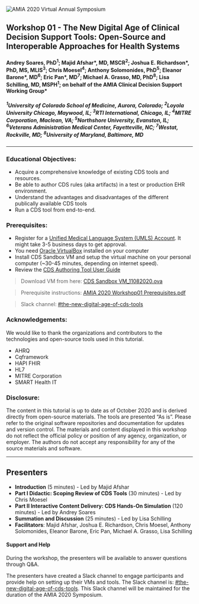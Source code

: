 ![AMIA 2020 Virtual Annual Symposium](https://www.amia.org/sites/default/files/AMIA%202020%20Virtual%20Annual%20Symposium_Webpage%20header_1172x240.jpg)
## Workshop 01 - The New Digital Age of Clinical Decision Support Tools: Open-Source and Interoperable Approaches for Health Systems
#### Andrey Soares, PhD<sup>1</sup>; Majid Afshar*, MD, MSCR<sup>2</sup>; Joshua E. Richardson*, PhD, MS, MLIS<sup>3</sup>; Chris Moesel<sup>4</sup>; Anthony Solomonides, PhD<sup>5</sup>; Eleanor Barone*, MD<sup>6</sup>; Eric Pan*, MD<sup>7</sup>; Michael A. Grasso, MD, PhD<sup>8</sup>; Lisa Schilling, MD, MSPH<sup>1</sup>; on behalf of the AMIA Clinical Decision Support Working Group*
##### <sup>1</sup>University of Colorado School of Medicine, Aurora, Colorado; <sup>2</sup>Loyola University Chicago, Maywood, IL; <sup>3</sup>RTI International, Chicago, IL; <sup>4</sup>MITRE Corporation, Maclean, VA; <sup>5</sup>Northshore University, Evanston, IL; <sup>6</sup>Veterans Administration Medical Center, Fayetteville, NC; <sup>7</sup>Westat, Rockville, MD; <sup>8</sup>University of Maryland, Baltimore, MD

<hr>
 
### Educational Objectives:
- Acquire a comprehensive knowledge of existing CDS tools and resources.
- Be able to author CDS rules (aka artifacts)  in a test or production EHR environment.
- Understand the advantages and disadvantages of the different publically available CDS tools
- Run a CDS tool from end-to-end.
### Prerequisites:
- Register for a [Unified Medical Language System (UMLS) Account](https://uts.nlm.nih.gov//license.html). It might take 3-5 business days to get approval.
- You need [Oracle VirtualBox](https://www.virtualbox.org/) installed on your computer
- Install CDS Sandbox VM and setup the virtual machine on your personal computer (~30-45 minutes, depending on internet speed). 
- Review the [CDS Authoring Tool User Guide](https://cds.ahrq.gov/authoring/documentation)

> Download VM from here: [CDS Sandbox VM_11082020.ova](https://ucdenver.egnyte.com/dl/oO09Ok3CgA)

> Prerequisite instructions: [AMIA 2020 Workshop01 Prerequisites.pdf](https://github.com/CUD2V/amia2020-cds-workshop/blob/master/AMIA%202020%20Workshop01%20Prerequisites.pdf)

> Slack channel: [#the-new-digital-age-of-cds-tools](https://amia2020cdsto-wg54713.slack.com)

### Acknowledgements:
We would like to thank the organizations and contributors to the technologies and open-source tools used in this tutorial. 
- AHRQ 
- Cqframework
- HAPI FHIR
- HL7
- MITRE Corporation
- SMART Health IT
### Disclosure: 
The content in this tutorial is up to date as of October 2020 and is derived directly from open-source materials. The tools are presented “As is”. Please refer to the original software repositories and documentation for updates and version control. The materials and content displayed in this workshop do not reflect the official policy or position of any agency, organization, or employer. The authors do not accept any responsibility for any of the source materials and software. 

<hr>

## Presenters
- **Introduction** (5 minutes) - Led by Majid Afshar
- **Part I Didactic: Scoping Review of CDS Tools** (30 minutes) - Led by Chris Moesel 
- **Part II Interactive Content Delivery: CDS Hands-On Simulation** (120 minutes) - Led by Andrey Soares
- **Summation and Discussion** (25 minutes) - Led by Lisa Schilling
- **Facilitators**: Majid Afshar, Joshua E. Richardson, Chris Moesel, Anthony Solomonides, Eleanor Barone, Eric Pan, Michael A. Grasso, Lisa Schilling

#### Support and Help
During the workshop, the presenters will be available to answer questions through Q&A.

The presenters have created a Slack channel to engage participants and provide help on setting up their VMs and tools. 
The Slack channel is: [#the-new-digital-age-of-cds-tools](https://amia2020cdsto-wg54713.slack.com). This Slack channel will be maintained for the duration of the AMIA 2020 Symposium.
